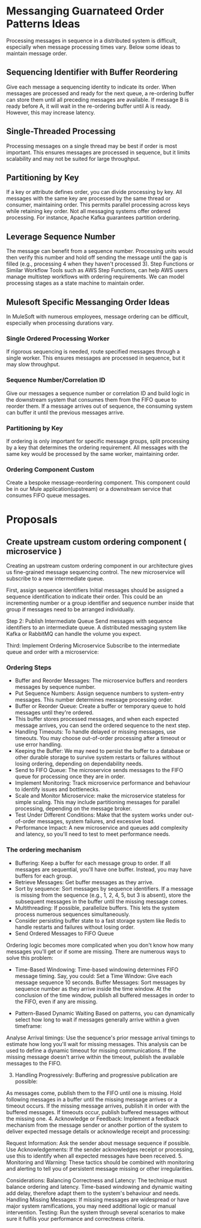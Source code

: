 # Messanging Guarnateed Order Patterns Ideas

Processing messages in sequence in a distributed system is difficult, especially when message processing times vary. Below some ideas to maintain message order.

## Sequencing Identifier with Buffer Reordering
Give each message a sequencing identity to indicate its order. When messages are processed and ready for the next queue, a re-ordering buffer can store them until all preceding messages are available. 
If message B is ready before A, it will wait in the re-ordering buffer until A is ready. However, this may increase latency.

## Single-Threaded Processing
Processing messages on a single thread may be best if order is most important. 
This ensures messages are processed in sequence, but it limits scalability and may not be suited for large throughput.

## Partitioning by Key
If a key or attribute defines order, you can divide processing by key. 
All messages with the same key are processed by the same thread or consumer, maintaining order. This permits parallel processing across keys while retaining key order.
Not all messaging systems offer ordered processing. 
For instance, Apache Kafka guarantees partition ordering. 

## Leverage Sequence Number
The message can benefit from a sequence number. Processing units would then verify this number and hold off sending the message until the gap is filled (e.g., processing 4 when they haven't processed 3).
Step Functions or Similar Workflow Tools such as AWS Step Functions, can help AWS users manage multistep workflows with ordering requirements. 
We can model processing stages as a state machine to maintain order.

## Mulesoft Specific Messanging Order Ideas

In MuleSoft with numerous employees, message ordering can be difficult, especially when processing durations vary. 

### Single Ordered Processing Worker

If rigorous sequencing is needed, route specified messages through a single worker. This ensures messages are processed in sequence, but it may slow throughput.

### Sequence Number/Correlation ID
Give our messages a sequence number or correlation ID and build logic in the downstream system that consumes them from the FIFO queue to reorder them. 
If a message arrives out of sequence, the consuming system can buffer it until the previous messages arrive.

### Partitioning by Key
If ordering is only important for specific message groups, split processing by a key that determines the ordering requirement. 
All messages with the same key would be processed by the same worker, maintaining order.

### Ordering Component Custom
Create a bespoke message-reordering component. This component could be in our Mule application(upstream) or a downstream service that consumes FIFO queue messages.

# Proposals



## Create upstream custom ordering component ( microservice )

Creating an upstream custom ordering component in our architecture gives us fine-grained message sequencing control. 
The new microservice will subscribe to a new intermediate queue.

First, assign sequence identifiers
Initial messages should be assigned a sequence identification to indicate their order. This could be an incrementing number or a group identifier and sequence number inside that group if messages need to be arranged individually.

Step 2: Publish Intermediate Queue
Send messages with sequence identifiers to an intermediate queue. A distributed messaging system like Kafka or RabbitMQ can handle the volume you expect.

Third: Implement Ordering Microservice
Subscribe to the intermediate queue and order with a microservice:

### Ordering Steps

- Buffer and Reorder Messages: The microservice buffers and reorders messages by sequence number.
- Put Sequence Numbers: Assign sequence numbers to system-entry messages. This number determines message processing order.
- Buffer or Reorder Queue: Create a buffer or temporary queue to hold messages until they're ordered.
- This buffer stores processed messages, and when each expected message arrives, you can send the ordered sequence to the next step.
- Handling Timeouts: To handle delayed or missing messages, use timeouts. You may choose out-of-order processing after a timeout or use error handling.
- Keeping the Buffer: We may need to persist the buffer to a database or other durable storage to survive system restarts or failures without losing ordering, depending on dependability needs.
- Send to FIFO Queue: The microservice sends messages to the FIFO queue for processing once they are in order.
- Implement Monitoring: Track microservice performance and behaviour to identify issues and bottlenecks.
- Scale and Monitor Microservice: make the microservice stateless for simple scaling. This may include partitioning messages for parallel processing, depending on the message broker.
- Test Under Different Conditions: Make that the system works under out-of-order messages, system failures, and excessive load.
- Performance Impact: A new microservice and queues add complexity and latency, so you'll need to test to meet performance needs.



### The ordering mechanism 


- Buffering: Keep a buffer for each message group to order. If all messages are sequential, you'll have one buffer. Instead, you may have buffers for each group.
- Retrieve Messages: Get buffer messages as they arrive.
- Sort by sequence: Sort messages by sequence identifiers.
If a message is missing from the sequence (e.g., 1, 2, 4, 5, but 3 is absent), store the subsequent messages in the buffer until the missing message comes.
- Multithreading: If possible, parallelize buffers. This lets the system process numerous sequences simultaneously.
- Consider persisting buffer state to a fast storage system like Redis to handle restarts and failures without losing order.
- Send Ordered Messages to FIFO Queue

Ordering logic becomes more complicated when you don't know how many messages you'll get or if some are missing. There are numerous ways to solve this problem:

- Time-Based Windowing:
Time-based windowing determines FIFO message timing. Say, you could:
Set a Time Window: Give each message sequence 10 seconds.
Buffer Messages: Sort messages by sequence number as they arrive inside the time window.
At the conclusion of the time window, publish all buffered messages in order to the FIFO, even if any are missing.

- Pattern-Based Dynamic Waiting
Based on patterns, you can dynamically select how long to wait if messages generally arrive within a given timeframe:

Analyse Arrival timings: Use the sequence's prior message arrival timings to estimate how long you'll wait for missing messages.
This analysis can be used to define a dynamic timeout for missing communications.
If the missing message doesn't arrive within the timeout, publish the available messages to the FIFO.

3. Handling Progressively:
Buffering and progressive publication are possible:

As messages come, publish them to the FIFO until one is missing.
Hold following messages in a buffer until the missing message arrives or a timeout occurs.
If the missing message arrives, publish it in order with the buffered messages. If timeouts occur, publish buffered messages without the missing one.
4. Acknowledge or Feedback:
Implement a feedback mechanism from the message sender or another portion of the system to deliver expected message details or acknowledge receipt and processing:

Request Information: Ask the sender about message sequence if possible.
Use Acknowledgements: If the sender acknowledges receipt or processing, use this to identify when all expected messages have been received.
5. Monitoring and Warning:
These tactics should be combined with monitoring and alerting to tell you of persistent message missing or other irregularities.

Considerations:
Balancing Correctness and Latency: The technique must balance ordering and latency. Time-based windowing and dynamic waiting add delay, therefore adapt them to the system's behaviour and needs.
Handling Missing Messages: If missing messages are widespread or have major system ramifications, you may need additional logic or manual intervention.
Testing: Run the system through several scenarios to make sure it fulfils your performance and correctness criteria.



